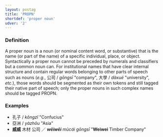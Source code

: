 ```yaml
---
layout: postag
title: 'PROPN'
shortdef: 'proper noun'
udver: '2'
---
```


###  Definition

A proper noun is a noun (or nominal content word, or substantive) that is the name (or part of the name) of a specific individual, place, or object. Syntactically a proper noun cannot be preceded by numerals and classifiers but a common noun can. For institutional names that have clear internal structure and contain regular words belonging to other parts of speech such as nouns (_e.g._, 公司 / _gōngsī_ "company", 大學 / _dàxué_ "university", _etc_.), those words should be segmented as their own tokens and still tagged their native part of speech; only the proper nouns in such complex names should be tagged PROPN.

### Examples

- 孔子 / _kǒngzǐ_ "Confucius"
- 亞洲 / _yàzhōu_ "Asia"
- <b>威威</b> 木材 公司 ／ _<b>wēiwēi</b> mùcái gōngsī_ "<b>Weiwei</b> Timber Company"
<!-- Interlanguage links updated Pá kvě 14 11:08:24 CEST 2021 -->
